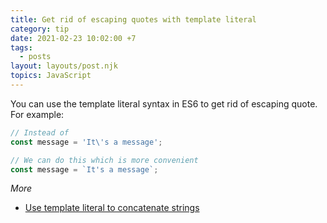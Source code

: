 ```yaml
---
title: Get rid of escaping quotes with template literal
category: tip
date: 2021-02-23 10:02:00 +7
tags:
  - posts
layout: layouts/post.njk
topics: JavaScript
---
```


You can use the template literal syntax in ES6 to get rid of escaping quote. For example:

```js
// Instead of
const message = 'It\'s a message';

// We can do this which is more convenient
const message = `It's a message`;
```

_More_

* [Use template literal to concatenate strings](/use-template-literal-to-concatenate-strings.html)